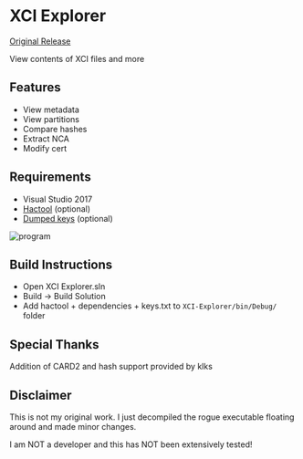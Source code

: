 # XCI Explorer

[Original Release](https://www.maxconsole.com/threads/exclusive-xci-explorer-released-for-switch-game-cartridge-backups.47046/)

View contents of XCI files and more

## Features
* View metadata
* View partitions
* Compare hashes
* Extract NCA
* Modify cert

## Requirements
* Visual Studio 2017
* [Hactool](https://github.com/SciresM/hactool/releases) (optional)
* [Dumped keys](https://gbatemp.net/threads/how-to-get-switch-keys-for-hactool-xci-decrypting.506978/) (optional)

![program](https://i.imgur.com/xt6VpN7.jpg)


## Build Instructions
* Open XCI Explorer.sln
* Build -> Build Solution
* Add hactool + dependencies + keys.txt to `XCI-Explorer/bin/Debug/` folder

## Special Thanks
Addition of CARD2 and hash support provided by klks

## Disclaimer
This is not my original work. I just decompiled the rogue executable floating around and made minor changes. 

I am NOT a developer and this has NOT been extensively tested!